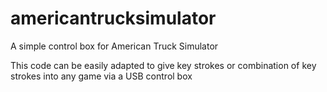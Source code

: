 # americantrucksimulator
A simple control box for American Truck Simulator

This code can be easily adapted to give key strokes or combination of key strokes into any game via a USB control box
